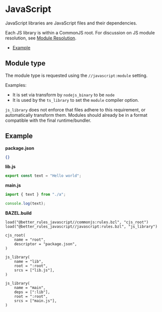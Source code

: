 # JavaScript

JavaScript libraries are JavaScript files and their dependencies.

Each JS library is within a CommonJS root. For discussion on JS module
resolution, see [Module Resolution](module.md).

<!-- START doctoc generated TOC please keep comment here to allow auto update -->
<!-- DON'T EDIT THIS SECTION, INSTEAD RE-RUN doctoc TO UPDATE -->

- [Example](#example)

<!-- END doctoc generated TOC please keep comment here to allow auto update -->

## Module type

The module type is requested using the `//javascript:module` setting.

Examples:

- It is set via transform by `nodejs_binary` to be `node`
- It is used by the `ts_library` to set the `module` compiler option.

`js_library` does not enforce that files adhere to this requirement, or
automatically transform them. Modules should already be in a format compatible
with the final runtime/bundler.

## Example

**package.json**

```json
{}
```

**lib.js**

```js
export const text = "Hello world";
```

**main.js**

```js
import { text } from "./a";

console.log(text);
```

**BAZEL.build**

```bzl
load("@better_rules_javascript//commonjs:rules.bzl", "cjs_root")
load("@better_rules_javascript//javascript:rules.bzl", "js_library")

cjs_root(
    name = "root",
    descriptor = "package.json",
)

js_library(
    name = "lib",
    root = ":root",
    srcs = ["lib.js"],
)

js_library(
    name = "main",
    deps = [":lib"],
    root = ":root",
    srcs = ["main.js"],
)
```
